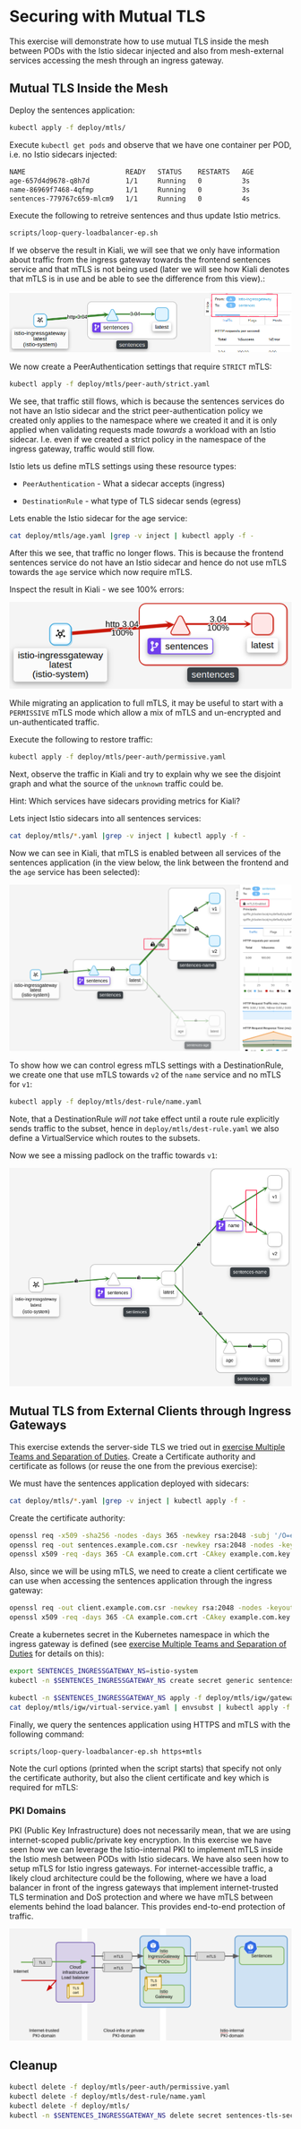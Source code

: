 # Securing with Mutual TLS

This exercise will demonstrate how to use mutual TLS inside the mesh between
PODs with the Istio sidecar injected and also from mesh-external services
accessing the mesh through an ingress gateway.

## Mutual TLS Inside the Mesh

Deploy the sentences application:

```sh
kubectl apply -f deploy/mtls/
```

Execute `kubectl get pods` and observe that we have one container per POD, i.e. no Istio sidecars injected:

```
NAME                         READY   STATUS    RESTARTS   AGE
age-657d4d9678-q8h7d         1/1     Running   0          3s
name-86969f7468-4qfmp        1/1     Running   0          3s
sentences-779767c659-mlcm9   1/1     Running   0          4s
```

Execute the following to retreive sentences and thus update Istio metrics.

```sh
scripts/loop-query-loadbalancer-ep.sh
```

If we observe the result in Kiali, we will see that we only have information
about traffic from the ingress gateway towards the frontend sentences service
and that mTLS is not being used (later we will see how Kiali denotes that mTLS
is in use and be able to see the difference from this view).:

![Kiali with no sidecars](images/kiali-no-sidecar-no-mtls-anno.png)

We now create a PeerAuthentication settings that require `STRICT` mTLS:

```sh
kubectl apply -f deploy/mtls/peer-auth/strict.yaml
```

We see, that traffic still flows, which is because the sentences services do not
have an Istio sidecar and the strict peer-authentication policy we created only
applies to the namespace where we created it and it is only applied when
validating requests made *towards* a workload with an Istio sidecar. I.e. even
if we created a strict policy in the namespace of the ingress gateway, traffic
would still flow.

Istio lets us define mTLS settings using these resource types:

- `PeerAuthentication` - What a sidecar accepts (ingress)

- `DestinationRule` - what type of TLS sidecar sends (egress)

Lets enable the Istio sidecar for the age service:

```sh
cat deploy/mtls/age.yaml |grep -v inject | kubectl apply -f -
```

After this we see, that traffic no longer flows. This is because the frontend
sentences service do not have an Istio sidecar and hence do not use mTLS towards
the `age` service which now require mTLS.

Inspect the result in Kiali - we see 100% errors:

![Kiali with no sidecars](images/kiali-mtls-error.png)

While migrating an application to full mTLS, it may be useful to start with a
`PERMISSIVE` mTLS mode which allow a mix of mTLS and un-encrypted and
un-authenticated traffic.

Execute the following to restore traffic:

```sh
kubectl apply -f deploy/mtls/peer-auth/permissive.yaml
```

Next, observe the traffic in Kiali and try to explain why we see the disjoint
graph and what the source of the `unknown` traffic could be.

Hint: Which services have sidecars providing metrics for Kiali?

Lets inject Istio sidecars into all sentences services:

```sh
cat deploy/mtls/*.yaml |grep -v inject | kubectl apply -f -
```

Now we can see in Kiali, that mTLS is enabled between all services of the
sentences application (in the view below, the link between the frontend and the
`age` service has been selected):

![Full mTLS](images/kiali-mtls-anno.png)

To show how we can control egress mTLS settings with a DestinationRule, we
create one that use mTLS towards `v2` of the `name` service and no mTLS for
`v1`:

```sh
kubectl apply -f deploy/mtls/dest-rule/name.yaml
```

Note, that a DestinationRule *will not* take effect until a route rule
explicitly sends traffic to the subset, hence in `deploy/mtls/dest-rule.yaml` we
also define a VirtualService which routes to the subsets.

Now we see a missing padlock on the traffic towards `v1`:

![No mTLS towards v1](images/kiali-mtls-destrule-anno.png)


## Mutual TLS from External Clients through Ingress Gateways

This exercise extends the server-side TLS we tried out in [exercise Multiple
Teams and Separation of Duties](multi-teams.md). Create a Certificate authority
and certificate as follows (or reuse the one from the previous exercise):

We must have the sentences application deployed with sidecars:

```sh
cat deploy/mtls/*.yaml |grep -v inject | kubectl apply -f -
```

Create the certificate authority:

```sh
openssl req -x509 -sha256 -nodes -days 365 -newkey rsa:2048 -subj '/O=example Inc./CN=example.com' -keyout example.com.key -out example.com.crt
openssl req -out sentences.example.com.csr -newkey rsa:2048 -nodes -keyout sentences.example.com.key -subj "/CN=sentences.example.com/O=ACMEorg"
openssl x509 -req -days 365 -CA example.com.crt -CAkey example.com.key -set_serial 0 -in sentences.example.com.csr -out sentences.example.com.crt
```

Also, since we will be using mTLS, we need to create a client certificate we can
use when accessing the sentences application through the ingress gateway:

```sh
openssl req -out client.example.com.csr -newkey rsa:2048 -nodes -keyout client.example.com.key -subj "/CN=client.example.com/O=ACMEorg"
openssl x509 -req -days 365 -CA example.com.crt -CAkey example.com.key -set_serial 1 -in client.example.com.csr -out client.example.com.crt
```

Create a kubernetes secret in the Kubernetes namespace in which the ingress
gateway is defined (see [exercise Multiple Teams and Separation of
Duties](multi-teams.md) for details on this):

```sh
export SENTENCES_INGRESSGATEWAY_NS=istio-system
kubectl -n $SENTENCES_INGRESSGATEWAY_NS create secret generic sentences-tls-secret --from-file=cert=sentences.example.com.crt --from-file=key=sentences.example.com.key --from-file=cacert=example.com.crt
```


```sh
kubectl -n $SENTENCES_INGRESSGATEWAY_NS apply -f deploy/mtls/igw/gateway.yaml
cat deploy/mtls/igw/virtual-service.yaml | envsubst | kubectl apply -f -
```

Finally, we query the sentences application using HTTPS and mTLS with the
following command:
```sh
scripts/loop-query-loadbalancer-ep.sh https+mtls
```

Note the curl options (printed when the script starts) that specify not only the
certificate authority, but also the client certificate and key which is required
for mTLS:

### PKI Domains

PKI (Public Key Infrastructure) does not necessarily mean, that we are using
internet-scoped public/private key encryption. In this exercise we have seen how
we can leverage the Istio-internal PKI to implement mTLS inside the Istio mesh
between PODs with Istio sidecars. We have also seen how to setup mTLS for Istio
ingress gateways. For internet-accessible traffic, a likely cloud architecture
could be the following, where we have a load balancer in front of the ingress
gateways that implement internet-trusted TLS termination and DoS protection and
where we have mTLS between elements behind the load balancer. This provides
end-to-end protection of traffic.

![Cloud infrastructure mTLS](images/istio-cloud-mtls.png)

## Cleanup

```sh
kubectl delete -f deploy/mtls/peer-auth/permissive.yaml
kubectl delete -f deploy/mtls/dest-rule/name.yaml
kubectl delete -f deploy/mtls/
kubectl -n $SENTENCES_INGRESSGATEWAY_NS delete secret sentences-tls-secret
```

